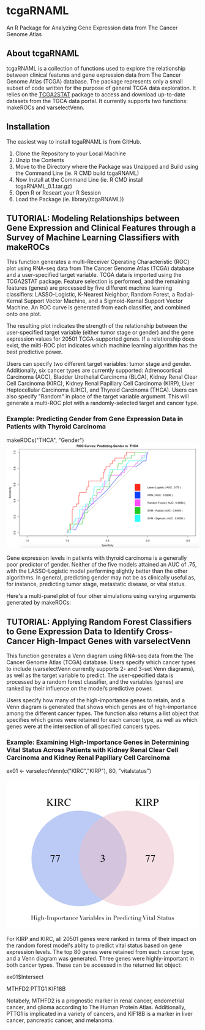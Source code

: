 # tcgaRNAML

An R Package for Analyzing Gene Expression data from The Cancer Genome Atlas

## About tcgaRNAML
tcgaRNAML is a collection of functions used to explore the relationship between clinical features and gene expression data from The Cancer Genome Atlas (TCGA) database.  The package represents only a small subset of code written for the purpose of general TCGA data exploration.  It relies on the [TCGA2STAT](https://cran.r-project.org/web/packages/TCGA2STAT/index.html) package to access and download up-to-date datasets from the TGCA data portal.  It currently supports two functions: makeROCs and varselectVenn.



## Installation
The easiest way to install tcgaRNAML is from GitHub.
1. Clone the Repository to your Local Machine
2. Unzip the Contents
3. Move to the Directory where the Package was Unzipped and Build using the Command Line (ie. R CMD build tcgaRNAML)
4. Now Install at the Command Line (ie. R CMD install tcgaRNAML_0.1.tar.gz)
5. Open R or Researt your R Session
6. Load the Package (ie. library(tcgaRNAML))




## TUTORIAL: Modeling Relationships between Gene Expression and Clinical Features through a Survey of Machine Learning Classifiers with makeROCs

This function generates a multi-Receiver Operating Characteristic (ROC) plot using RNA-seq data from The Cancer Genome Atlas (TCGA) database and a user-specified target variable.  TCGA data is imported using the TCGA2STAT package.  Feature selection is performed, and the remaining features (genes) are processed by five different machine learning classifiers: LASSO-Logistic, K-Nearest Neighbor, Random Forest, a Radial-Kernal Support Vector Machine, and a Sigmoid-Kernal Support Vector Machine.  An ROC curve is generated from each classifier, and combined onto one plot.

The resulting plot indicates the strength of the relationship between the user-specified target variable (either tumor stage or gender) and the gene expression values for 20501 TCGA-supported genes.  If a relationship does exist, the milti-ROC plot indicates which machine learning algorithm has the best predictive power.  

Users can specify two different target variables: tumor stage and gender.  Additionally, six cancer types are currently supported: Adrenocortical Carcinoma (ACC), Bladder Urothelial Carcinoma (BLCA), Kidney Renal Clear Cell Carcinoma (KIRC), Kidney Renal Papillary Cell Carcinoma (KIRP), Liver Heptocellular Carcinoma (LIHC), and Thyroid Carcinoma (THCA).  Users can also specify "Random" in place of the target variable argument.  This will generate a multi-ROC plot with a randomly-selected target and cancer type. 

### Example: Predicting Gender from Gene Expression Data in Patients with Thyroid Carcinoma

makeROCs("THCA", "Gender")
![image](https://github.com/jblam251/tcgaRNAML/blob/master/images/GENDER%20THCA.png)
 
Gene expression levels in patients with thyroid carcinoma is a generally poor predictor of gender.  Neither of the five models attained an AUC of .75, with the LASSO-Logistic model performing slightly better than the other algorithms.  In general, predicting gender may not be as clinically useful as, for instance, predicting tumor stage, metastatic disease, or vital status.  

Here's a multi-panel plot of four other simulations using varying arguments generated by makeROCs:







## TUTORIAL: Applying Random Forest Classifiers to Gene Expression Data to Identify Cross-Cancer High-Impact Genes with varselectVenn

This function generates a Venn diagram using RNA-seq data from the The Cancer Genome Atlas (TCGA) database.  Users specify which cancer types to include (varselectVenn currently supports 2- and 3-set Venn diagrams), as well as the target variable to predict.  The user-specified data is processed by a random forest classifier, and the variables (genes) are ranked by their influence on the model’s predictive power.  

Users specify how many of the high-importance genes to retain, and a Venn diagram is generated that shows which genes are of high-importance among the different cancer types.  The function also returns a list object that specifies which genes were retained for each cancer type, as well as which genes were at the intersection of all specified cancers types.

### Example: Examining High-Importance Genes in Determining Vital Status Across Patients with Kidney Renal Clear Cell Carcinoma and Kidney Renal Papillary Cell Carcinoma
ex01 <- varselectVenn(c("KIRC","KIRP"), 80, "vitalstatus")

![image](https://github.com/jblam251/tcgaRNAML/blob/master/images/KIRP-KIRC-vitastatus2.png)

For KIRP and KIRC, all 20501 genes were ranked in terms of their impact on the random forest model's ablity to predict vital status based on gene expression levels. The top 80 genes were retained from each cancer type, and a Venn diagram was generated.  Three genes were highly-important in both cancer types.  These can be accessed in the returned list object:

ex01$Intersect

MTHFD2
PTTG1
KIF18B


Notabely, MTHFD2 is a prognostic marker in renal cancer, endometrial cancer, and glioma according to The Human Protein Atlas.  Additionally, PTTG1 is implicated in a variety of cancers, and KIF18B is a marker in liver cancer, pancreatic cancer, and melanoma.
